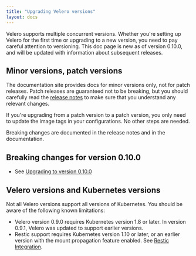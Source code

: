```yaml
---
title: "Upgrading Velero versions"
layout: docs
---
```


Velero supports multiple concurrent versions. Whether you're setting up Velero for the first time or upgrading to a new version, you need to pay careful attention to versioning. This doc page is new as of version 0.10.0, and will be updated with information about subsequent releases.

## Minor versions, patch versions

The documentation site provides docs for minor versions only, not for patch releases. Patch releases are guaranteed not to be breaking, but you should carefully read the [release notes][1] to make sure that you understand any relevant changes.

If you're upgrading from a patch version to a patch version, you only need to update the image tags in your configurations. No other steps are needed.

Breaking changes are documented in the release notes and in the documentation.

## Breaking changes for version 0.10.0

- See [Upgrading to version 0.10.0][2]

## Velero versions and Kubernetes versions

Not all Velero versions support all versions of Kubernetes. You should be aware of the following known limitations:

- Velero version 0.9.0 requires Kubernetes version 1.8 or later. In version 0.9.1, Velero was updated to support earlier versions.
- Restic support requires Kubernetes version 1.10 or later, or an earlier version with the mount propagation feature enabled. See [Restic Integration][3].

[1]: https://github.com/heptio/velero/releases
[2]: https://velero.io/docs/v0.10.0/upgrading-to-v0.10
[3]: restic.md
